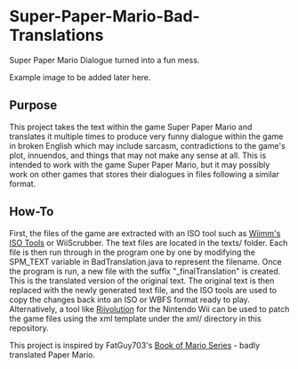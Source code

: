 # Super-Paper-Mario-Bad-Translations
Super Paper Mario Dialogue turned into a fun mess.

Example image to be added later here.

## Purpose
This project takes the text within the game Super Paper Mario and translates it multiple times to produce very funny dialogue within the game in broken English which may include sarcasm, contradictions to the game's plot, innuendos, and things that may not make any sense at all. 
This is intended to work with the game Super Paper Mario, but it may possibly work on other games that stores their dialogues in files following a similar format.

## How-To
First, the files of the game are extracted with an ISO tool such as [Wiimm's ISO Tools](https://wit.wiimm.de/) or WiiScrubber. The text files are located in the texts/ folder. Each file is then run through in the program one by one by modifying the SPM_TEXT variable in BadTranslation.java to represent the filename. Once the program is run, a new file with the suffix "_finalTranslation" is created. This is the translated version of the original text. The original text is then replaced with the newly generated text file, and the ISO tools are used to copy the changes back into an ISO or WBFS format ready to play. Alternatively, a tool like [Riivolution](https://www.wiibrew.org/wiki/Riivolution) for the Nintendo Wii can be used to patch the game files using the xml template under the xml/ directory in this repository. 

This project is inspired by FatGuy703's [Book of Mario Series](https://www.youtube.com/watch?v=sqw0CKKRlJE) - badly translated Paper Mario.
